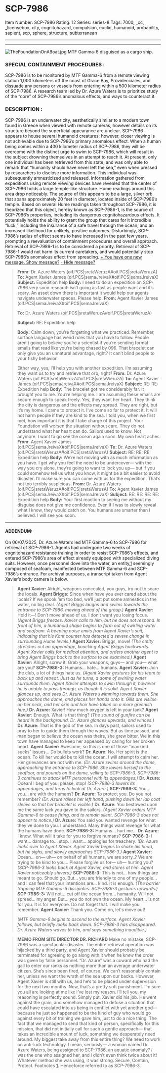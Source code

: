 # SCP-7986
Item Number: SCP-7986
Rating: 12
Series: series-8
Tags: 7000, _cc, _licensebox, city, cognitohazard, compulsion, euclid, humanoid, probability, sapient, scp, sphere, structure, subterranean

---

* * *
![TheFoundationOnABoat.jpg](https://scp-wiki.wdfiles.com/local--files/scp-7986/TheFoundationOnABoat.jpg)
MTF Gamma-6 disguised as a cargo ship.
### **SPECIAL CONTAINMENT PROCEDURES** :
SCP-7986 is to be monitored by MTF Gamma-6 from a remote viewing station 1,000 kilometers off the coast of Grace Bay, Providenciales, and dissuade any persons or vessels from entering within a 500 kilometer radius of SCP-7986. A research team led by Dr. Azure Waters is to prioritize study of the “core” of SCP-7986’s anomalous effects, and ways to counteract it.
### **DESCRIPTION** :
SCP-7986 is an underwater city, aesthetically similar to a modern town found in Greece when viewed with remote cameras, however details on its structure beyond the superficial appearance are unclear.
SCP-7986 appears to house several humanoid creatures; however, closer viewing is not achievable due to SCP-7986’s primary anomalous effect. When a human being comes within a 400 kilometer radius of SCP-7986, they will be overcome with the distinct urge to swim to SCP-7986, which will result in the subject drowning themselves in an attempt to reach it. At present, only one individual has been retrieved from this state, and was only able to remark that “humanity should have never left the sea,” even when pressed by researchers to disclose more information. This individual was subsequently amnesticized and released.
Information gathered from expeditions using remote viewing devices have revealed that the center of SCP-7986 holds a large temple-like structure. Hume readings around this area drop noticeably. The source of this appears to be a large, silver orb that spans approximately 20 feet in diameter, located inside of SCP-7986’s temple.
Based on several Hume readings taken throughout SCP-7986, it is theorized that this object, hereby known as SCP-7986-1, is the source of SCP-7986’s properties, including its dangerous cognitohazardous effects. It potentially holds the ability to grant the group that cares for it incredible “luck,” including the insurance of a safe travel through the ocean, and an increased likelihood for unlikely, positive outcomes.
Disturbingly, SCP-7986’s radius of effect seems to have increased in the past few years, prompting a reevaluation of containment procedures and overall approach.
Retrieval of SCP-7986-1 is to be considered a priority. Retrieval of SCP-7986-1 would not harm its current caretakers, and would potentially stop SCP-7986’s anomalous effect from spreading.
[\+ You have one new message. Show message?](javascript:;)
[\- Hide message?](javascript:;)
> **From:** Dr. Azure Waters (oif.PCS|sretaWeruzA#oif.PCS|sretaWeruzA)
> **To:** Agent Xavier James (oif.PCS|semaJreivaX#oif.PCS|semaJreivaX)
> **Subject:** Expedition help
> **Body:**
> I need to do an expedition on SCP-7986 very soon research isn’t going as fast as people want and it’s scary. An asset down there is important it would help our agents navigate underwater spaces. Please help.
> **From:** Agent Xavier James (oif.PCS|semaJreivaX#oif.PCS|semaJreivaX)  
>    
>  **To:** Dr. Azure Waters (oif.PCS|sretaWeruzA#oif.PCS|sretaWeruzA)  
>    
>  **Subject:** RE: Expedition help  
>    
>  **Body:**
> Calm down, you’re forgetting what we practiced. Remember, surface language has weird rules that you have to follow. People aren’t going to believe you’re a scientist if you’re sending formal emails that read like you’re being chased by 096. That bracelet can only give you an unnatural advantage, right? It can’t blind people to your fishy behavior.  
>    
>  Either way, yes, I’ll help you with another expedition. I’m assuming they want us to try and retrieve that orb, right?
> **From:** Dr. Azure Waters (oif.PCS|sretaWeruzA#oif.PCS|sretaWeruzA)
> **To:** Agent Xavier James (oif.PCS|semaJreivaX#oif.PCS|semaJreivaX)
> **Subject:** RE: RE: Expedition help
> **Body:**
> The bracelet got me considerably far. It brought you to me. You’re helping me.
> I am assuming these emails are secure enough to speak freely. Yes, they want her heart. They think the city is dangerous and the effects may spread. They are right, but it’s my home. I came to protect it. I’ve come so far to protect it. It will not harm people if they are kind to the sea. I told you, when we first met, how important it is that I take charge of this project. Your Foundation will worsen the situation without care.
> They do not understand what her heart can do. Sailors used to know. Not anymore.
> I want to go see the ocean again soon. My own heart aches.
> **From:** Agent Xavier James (oif.PCS|semaJreivaX#oif.PCS|semaJreivaX)
> **To:** Dr. Azure Waters (oif.PCS|sretaWeruzA#oif.PCS|sretaWeruzA)
> **Subject:** RE: RE: RE: Expedition help
> **Body:**
> We’re not moving with as much information as you have. I get why you feel the need to be undercover— with the way you cry alone, they’re going to want to lock you up— but if you could somehow tell us what you know, it might be a bit easier to avoid disaster.
> I’ll make sure you can come with us for the expedition. That’s not too terribly suspicious.
> **From:** Dr. Azure Waters (oif.PCS|sretaWeruzA#oif.PCS|sretaWeruzA)
> **To:** Agent Xavier James (oif.PCS|semaJreivaX#oif.PCS|semaJreivaX)
> **Subject:** RE: RE: RE: RE: Expedition help
> **Body:**
> Your first reaction to seeing me without my disguise does not give me confidence. Even if I was to slowly reveal what I know, they would catch on. You humans are smarter than I believed.
> I will see you soon.
* * *
#### **ADDENDUM:**
On 06/07/2025, Dr. Azure Waters led MTF Gamma-6 to SCP-7986 for retrieval of SCP-7986-1. Agents had undergone two weeks of cognitohazard resistance training in order to resist SCP-7986’s effects, and entered SCP-7986’s area of effect already equipped with specialized diving suits. However, once personnel dove into the water, an entity,[1](javascript:;) seemingly composed of seafoam, manifested between MTF Gamma-6 and SCP-7986’s entrance. For archival purposes, a transcript taken from Agent Xavier’s body camera is below.
> **Agent Xavier:** Alright, weapons concealed, you guys, try not to scare the locals.
> **Agent Briggs:** Since when have you ever cared about the locals? If we spook ‘em too bad, we’ll just put some amnestics in the water, no big deal.
> _(Agent Briggs laughs and swims towards the entrance to SCP-7986, moving ahead of the group.)_
> **Agent Xavier:** Hold it—! Don’t move ahead of us. I don’t want you losing focus.
> _(Agent Briggs freezes. Xavier calls to him, but he does not respond. In front of him, a humanoid shape begins to form out of swirling water and seafoam. A beeping noise emits from Agent Xavier’s suit, indicating that his Kant counter has detected a severe change in surrounding Hume levels.)_
> **Agent Xavier:** Briggs, move!
> _(The entity stretches out an appendage, knocking Agent Briggs backwards. Agent Xavier calls for medical attention, and orders another agent to bring Agent Briggs back to the surface to be examined.)_
> **Agent Xavier:** Alright, screw it. Grab your weapons, guys— and you— what are you?
> **SCP-7986-3:** Humans… hate… humans.
> **Agent Xavier:** Join the club, a lot of things hate us.
> _(Agent Xavier gestures for his team to back up and retreat. Just as he turns, a dome of swirling water surrounds them. Agent Xavier attempts to swim through it, however he is unable to pass through, as though it is solid. Agent Xavier glances up, and sees Dr. Azure Waters swimming towards them. She approaches the dome, and places her hands onto it. Gills are visible on her neck, and her skin and hair have taken on a more greenish hue.)_
> **Dr. Azure:** Xavier! How much oxygen is left in your tank?
> **Agent Xavier:** Enough. What is that thing?
> _(The sound of gunfire can be heard in the background. Dr. Azure glances upwards, and winces.)_
> **Dr. Azure:** That is the god of the sea. In days past, sailors used to pray to her to guide them through the waves. But as time passed, and man began to believe the ocean was theirs, she grew bitter. We in this town have managed to keep her appeased by caring for her broken heart.
> **Agent Xavier:** Awesome, so this is one of those “mankind sucks” issues… Do bullets work?
> **Dr. Azure:** No. Her spirit is the ocean. To kill her would be to kill the ocean. I will attempt to calm her. Her grievances are not with me.
> _(Dr. Azure swims around the dome, approaching the entrance to SCP-7986. She lowers herself to the seafloor, and pounds on the dome, yelling to SCP-7986-3. SCP-7986-3 continues to attack MTF personnel with its appendages.)_
> **Dr. Azure:** Ocean! I beg of you, please, stop!
> _(SCP-7986-3 lowers its appendages, and turns to look at Dr. Azure.)_
> **SCP-7986-3:** You… you… are with the humans?
> **Dr. Azure:** To protect you. Do you not remember?
> _(Dr. Azure raises her left hand, pushing down her lab coat sleeve so that her bracelet is visible.)_
> **Dr. Azure:** You bestowed upon me the same luck you gave to the sailors.
> _(Agent Xavier orders MTF Gamma-6 to cease firing, and to remain silent. SCP-7986-3 does not appear to notice.)_
> **Dr. Azure:** You said you wanted revenge for what they’ve done to you. I understand. Many things want revenge for what the humans have done.
> **SCP-7986-3:** Humans… hurt me…
> **Dr. Azure:** I know. What will it take for you to forgive humans?
> **SCP-7986-3:** I want… damage to… stop. I want… apologies for treachery.
> _(Dr. Azure looks over to Agent Xavier. Agent Xavier begins to shake his head, but he sighs, and slowly approaches SCP-7986-3.)_
> **Agent Xavier:** Ocean… on— uh— on behalf of all humans, we are sorry..? We are trying to be kind to you… Please forgive us for— uh— hurting you?
> _(SCP-7986-3 looks back at Agent Xavier, and stares at him. Agent Xavier noticeably shivers.)_
> **SCP-7986-3:** This is not… how things are meant to go. Should go. But… you are friendly to one of my people… and I can feel that your intentions are… kind. It is enough.
> _(The barrier trapping MTF Gamma-6 dissipates. SCP-7986-3 gestures upwards.)_
> **SCP-7986-3:** Will not… cut off the ocean from… humanity. Will not spread… my anger. But… you do not own the ocean. My heart… is not for you. It is for everyone. Do not forget that. I will make you remember.
> **Agent Xavier:** Thank you. Come on, let's move out!  
>    
>  _(MTF Gamma-6 begins to ascend to the surface. Agent Xavier follows, but briefly looks back down. SCP-7986-3 has disappeared. Dr. Azure Waters waves to him, and says something inaudible.)_
  

> **MEMO FROM SITE DIRECTOR DR. RICHARD**
> Make no mistake, SCP-7986 was a spectacular disaster. The entire retrieval operation was hijacked by a third party, and Agent Xavier should probably be terminated for agreeing to go along with it when he _knew_ the order was given by false personnel. “Dr. Azure” was a coward who had the gall to enter our ranks as nothing more than an average underwater citizen.
> She’s since been fired, of course. We can’t reasonably contain her, unless we want the wrath of the sea upon our backs. However, Agent Xavier is still with us, and he’s to be placed under supervision for the next two months. Now, that’s a pretty soft punishment. I’m sure you all are looking at me like I’ve lost my reason. I’ll tell you, my reasoning is perfectly sound.
> Simply put, Xavier did his job. He went against the grain, and somehow managed to defuse a situation that could have escalated into us being in conflict with yet another god— because he just so happened to be the kind of guy who would go against every bit of training we gave him, just to do a nice thing. The fact that we managed to send that kind of person, specifically for this mission, that did not initially call for such a gentle approach— that takes an incredible amount of luck, something we desperately need around.
> My biggest take away from this entire thing?
> We need to work on anti-luck technology. I mean, seriously— a woman named Dr. Azure Waters, being assigned to SCP-7986, an aquatic anomaly? _I_ was the one who assigned her, and I didn’t even think twice about it! Whatever method she was using, it was strong.
> Secure, Contain, Protect.
Footnotes
[1](javascript:;). Henceforce referred to as SCP-7986-3.